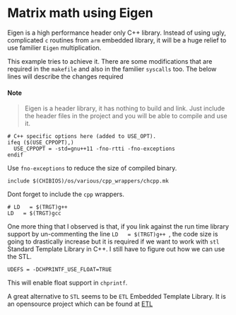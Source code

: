 # Matrix math using Eigen
Eigen is a high performance header only C++ library. Instead of using ugly, complicated `c` routines from `arm` embedded library, it will be a huge relief to use familier `Eigen` multiplication.

This example tries to achieve it. There are some modifications that are required in the `makefile` and also in the familier `syscalls` too. The below lines will describe the changes required 

#### Note 
> Eigen is a header library, it has nothing to build and link. Just include the header files in  the project and you will be able to compile and use it.

```
# C++ specific options here (added to USE_OPT).
ifeq ($(USE_CPPOPT),)
  USE_CPPOPT = -std=gnu++11 -fno-rtti -fno-exceptions
endif
```
Use `fno-exceptions` to reduce the size of compiled binary.

```
include $(CHIBIOS)/os/various/cpp_wrappers/chcpp.mk
```
Dont forget to include the `cpp` wrappers.

```
# LD   = $(TRGT)g++ 
LD   = $(TRGT)gcc
```

One more thing that I observed is that, if you link against the run time library support by un-commenting the line `LD   = $(TRGT)g++ `, the code size is going to drastically increase but it is required if we want to work with `stl` Standard Template Library in C++. I still have to figure out how we can use the STL.

```
UDEFS = -DCHPRINTF_USE_FLOAT=TRUE
```
This will enable float support in `chprintf`.

A great alternative to `STL` seems to be `ETL` Embedded Template Library. 
It is an opensource project which can be found at 
[ETL](https://github.com/ETLCPP/etl)